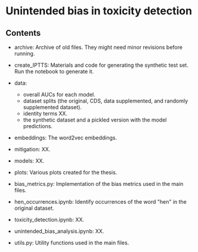 # Unintended bias in toxicity detection

## Contents
* archive: Archive of old files. They might need minor revisions before running.
* create_IPTTS: Materials and code for generating the synthetic test set. Run the notebook to generate it. 
* data: 
    * overall AUCs for each model.
    * dataset splits (the original, CDS, data supplemented, and randomly supplemented dataset).
    * identity terms XX.
    * the synthetic dataset and a pickled version with the model predictions.
* embeddings: The word2vec embeddings.
* mitigation: XX.
* models: XX.
* plots: Various plots created for the thesis.

* bias_metrics.py: Implementation of the bias metrics used in the main files.
* hen_occurrences.ipynb: Identify occurrences of the word "hen" in the original dataset.
* toxicity_detection.ipynb: XX.
* unintended_bias_analysis.ipynb: XX.
* utils.py: Utility functions used in the main files.